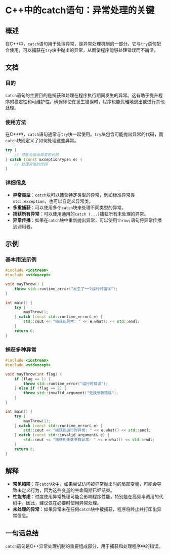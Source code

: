 <!--
Meta Description: # C++中的catch语句：异常处理的关键 ## 概述 在C++中，`catch`语句用于处理异常，是异常处理机制的一部分。它与`try`语句配合使用，可以捕获在`try`块中抛出的异常，从而使程序能够处理错误而不崩溃。 ## 文档 ### 目的 `catch`语句的主要目的是捕获和处理在程序执行...
Meta Keywords: catch, std, try, const, throw
-->

# C++中的catch语句：异常处理的关键

## 概述
在C++中，`catch`语句用于处理异常，是异常处理机制的一部分。它与`try`语句配合使用，可以捕获在`try`块中抛出的异常，从而使程序能够处理错误而不崩溃。

## 文档
### 目的
`catch`语句的主要目的是捕获和处理在程序执行期间发生的异常。这有助于提升程序的稳定性和可维护性，确保即使在发生错误时，程序也能优雅地退出或进行其他处理。

### 使用方法
在C++中，`catch`语句通常与`try`块一起使用。`try`块包含可能抛出异常的代码，而`catch`块则定义了如何处理这些异常。

```cpp
try {
    // 可能会抛出异常的代码
} catch (const ExceptionType& e) {
    // 处理异常的代码
}
```

### 详细信息
- **异常类型**：`catch`块可以捕获特定类型的异常，例如标准异常类`std::exception`，也可以自定义异常类。
- **多重捕获**：可以使用多个`catch`块来处理不同类型的异常。
- **捕获所有异常**：可以使用通用的`catch (...)`捕获所有未处理的异常。
- **异常传播**：如果在`catch`块中重新抛出异常，可以使用`throw;`语句将异常传播到调用者。

## 示例
### 基本用法示例
```cpp
#include <iostream>
#include <stdexcept>

void mayThrow() {
    throw std::runtime_error("发生了一个运行时错误");
}

int main() {
    try {
        mayThrow();
    } catch (const std::runtime_error& e) {
        std::cout << "捕获到异常: " << e.what() << std::endl;
    }
    return 0;
}
```

### 捕获多种异常
```cpp
#include <iostream>
#include <stdexcept>

void mayThrow(int flag) {
    if (flag == 1) {
        throw std::runtime_error("运行时错误");
    } else if (flag == 2) {
        throw std::invalid_argument("无效参数错误");
    }
}

int main() {
    try {
        mayThrow(1);
    } catch (const std::runtime_error& e) {
        std::cout << "捕获到运行时异常: " << e.what() << std::endl;
    } catch (const std::invalid_argument& e) {
        std::cout << "捕获到无效参数异常: " << e.what() << std::endl;
    }
    return 0;
}
```

## 解释
- **常见陷阱**：在`catch`块中，如果尝试访问被异常抛出时的局部变量，可能会导致未定义行为，因为这些变量的生命周期已经结束。
- **性能考虑**：过度使用异常处理可能会影响程序性能，特别是在高频率调用的代码中。因此，建议仅在必要时使用异常处理。
- **未处理的异常**：如果异常未在任何`catch`块中被捕获，程序将终止并打印出异常信息。

## 一句话总结
`catch`语句是C++异常处理机制的重要组成部分，用于捕获和处理程序中的错误。